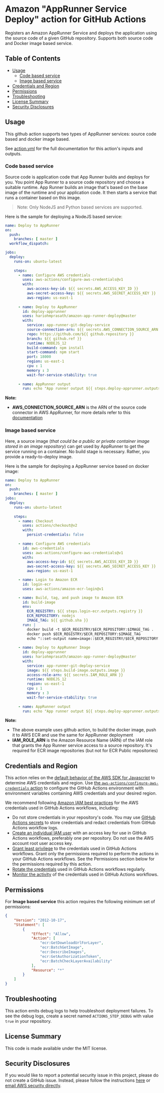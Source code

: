 # Amazon "AppRunner Service Deploy" action for GitHub Actions

Registers an Amazon AppRunner Service and deploys the application using the source code of a given GitHub repository. Supports both source code and Docker image based service.

## Table of Contents

<!-- toc -->

- [Usage](#usage)
  - [Code based service](#code-based-service)
  - [Image based service](#image-based-service)
- [Credentials and Region](#credentials-and-region)
- [Permissions](#permissions)
- [Troubleshooting](#troubleshooting)
- [License Summary](#license-summary)
- [Security Disclosures](#security-disclosures)

<!-- tocstop -->

## Usage

This github action supports two types of AppRunner services: source code based and docker image based.

See [action.yml](action.yml) for the full documentation for this action's inputs and outputs.

### Code based service

Source code is application code that App Runner builds and deploys for you. You point App Runner to a source code repository and choose a suitable runtime. App Runner builds an image that's based on the base image of the runtime and your application code. It then starts a service that runs a container based on this image.

> Note: Only NodeJS and Python based services are supported.

Here is the sample for deploying a NodeJS based service:

```yaml
name: Deploy to AppRunner
on:
  push:
    branches: [ master ]
  workflow_dispatch:

jobs:  
  deploy:
    runs-on: ubuntu-latest
    
    steps:            
      - name: Configure AWS credentials
        uses: aws-actions/configure-aws-credentials@v1
        with:
          aws-access-key-id: ${{ secrets.AWS_ACCESS_KEY_ID }}
          aws-secret-access-key: ${{ secrets.AWS_SECRET_ACCESS_KEY }}
          aws-region: us-east-1
          
      - name: Deploy to AppRunner
        id: deploy-apprunner
        uses: hariohmprasath/amazon-app-runner-deploy@master
        with:
          service: app-runner-git-deploy-service
          source-connection-arn: ${{ secrets.AWS_CONNECTION_SOURCE_ARN }}
          repo: https://github.com/${{ github.repository }}
          branch: ${{ github.ref }}
          runtime: NODEJS_12
          build-command: npm install
          start-command: npm start
          port: 18000
          region: us-east-1
          cpu : 1
          memory : 3
          wait-for-service-stability: true
      
      - name: AppRunner output
        run: echo "App runner output ${{ steps.deploy-apprunner.outputs.service-id }}" 
```

**Note:**

- **AWS_CONNECTION_SOURCE_ARN** is the ARN of the source code connector in AWS AppRunner, for more details refer to this [documentation](https://docs.aws.amazon.com/apprunner/latest/dg/manage-connections.html)

### Image based service

Here, a source image (*that could be a public or private container image stored in an image repository*) can get used by AppRunner to get the service running on a container. No build stage is necessary. Rather, you provide a ready-to-deploy image.

Here is the sample for deploying a AppRunner service based on docker image:

```yaml
name: Deploy to AppRunner
on:
  push:
    branches: [ master ]
jobs:  
  deploy:
    runs-on: ubuntu-latest
    
    steps:      
      - name: Checkout
        uses: actions/checkout@v2
        with:
          persist-credentials: false
          
      - name: Configure AWS credentials
        id: aws-credentials
        uses: aws-actions/configure-aws-credentials@v1
        with:
          aws-access-key-id: ${{ secrets.AWS_ACCESS_KEY_ID }}
          aws-secret-access-key: ${{ secrets.AWS_SECRET_ACCESS_KEY }}
          aws-region: us-east-1          

      - name: Login to Amazon ECR
        id: login-ecr
        uses: aws-actions/amazon-ecr-login@v1        

      - name: Build, tag, and push image to Amazon ECR
        id: build-image
        env:
          ECR_REGISTRY: ${{ steps.login-ecr.outputs.registry }}
          ECR_REPOSITORY: nodejs
          IMAGE_TAG: ${{ github.sha }}
        run: |
          docker build -t $ECR_REGISTRY/$ECR_REPOSITORY:$IMAGE_TAG .
          docker push $ECR_REGISTRY/$ECR_REPOSITORY:$IMAGE_TAG
          echo "::set-output name=image::$ECR_REGISTRY/$ECR_REPOSITORY:$IMAGE_TAG"  
          
      - name: Deploy to AppRunner Image
        id: deploy-apprunner
        uses: hariohmprasath/amazon-app-runner-deploy@master
        with:
          service: app-runner-git-deploy-service
          image: ${{ steps.build-image.outputs.image }}
          access-role-arn: ${{ secrets.IAM_ROLE_ARN }}
          runtime: NODEJS_12          
          region: us-east-1
          cpu : 1
          memory : 3
          wait-for-service-stability: true
      
      - name: AppRunner output
        run: echo "App runner output ${{ steps.deploy-apprunner.outputs.service-id }}" 
```

**Note:**

- The above example uses github action, to build the docker image, push it to AWS ECR and use the same for AppRunner deployment
- **IAM_ROLE_ARN** is the Amazon Resource Name (ARN) of the IAM role that grants the App Runner service access to a source repository. It's required for ECR image repositories (but not for ECR Public repositories)

## Credentials and Region

This action relies on the [default behavior of the AWS SDK for Javascript](https://docs.aws.amazon.com/sdk-for-javascript/v2/developer-guide/setting-credentials-node.html) to determine AWS credentials and region.
Use [the `aws-actions/configure-aws-credentials` action](https://github.com/aws-actions/configure-aws-credentials) to configure the GitHub Actions environment with environment variables containing AWS credentials and your desired region.

We recommend following [Amazon IAM best practices](https://docs.aws.amazon.com/IAM/latest/UserGuide/best-practices.html) for the AWS credentials used in GitHub Actions workflows, including:

- Do not store credentials in your repository's code.  You may use [GitHub Actions secrets](https://help.github.com/en/actions/automating-your-workflow-with-github-actions/creating-and-using-encrypted-secrets) to store credentials and redact credentials from GitHub Actions workflow logs.
- [Create an individual IAM user](https://docs.aws.amazon.com/IAM/latest/UserGuide/best-practices.html#create-iam-users) with an access key for use in GitHub Actions workflows, preferably one per repository. Do not use the AWS account root user access key.
- [Grant least privilege](https://docs.aws.amazon.com/IAM/latest/UserGuide/best-practices.html#grant-least-privilege) to the credentials used in GitHub Actions workflows.  Grant only the permissions required to perform the actions in your GitHub Actions workflows.  See the Permissions section below for the permissions required by this action.
- [Rotate the credentials](https://docs.aws.amazon.com/IAM/latest/UserGuide/best-practices.html#rotate-credentials) used in GitHub Actions workflows regularly.
- [Monitor the activity](https://docs.aws.amazon.com/IAM/latest/UserGuide/best-practices.html#keep-a-log) of the credentials used in GitHub Actions workflows.

## Permissions

For **Image based service** this action requires the following minimum set of permissions:

```json
{
    "Version": "2012-10-17",
    "Statement": [
        {
            "Effect": "Allow",
            "Action": [
                "ecr:GetDownloadUrlForLayer",
                "ecr:BatchGetImage",
                "ecr:DescribeImages",
                "ecr:GetAuthorizationToken",
                "ecr:BatchCheckLayerAvailability"
            ],
            "Resource": "*"
        }
    ]
}
```

## Troubleshooting

This action emits debug logs to help troubleshoot deployment failures.  To see the debug logs, create a secret named `ACTIONS_STEP_DEBUG` with value `true` in your repository.

## License Summary

This code is made available under the MIT license.

## Security Disclosures

If you would like to report a potential security issue in this project, please do not create a GitHub issue.  Instead, please follow the instructions [here](https://aws.amazon.com/security/vulnerability-reporting/) or [email AWS security directly](mailto:aws-security@amazon.com).
